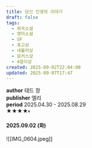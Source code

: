 ```yaml
---
title: 당신 인생의 이야기
draft: false
tags:
  - 외국소설
  - 영미소설
  - SF
  - 휴고상
  - 네뷸러상
  - 로커스상
  - 4점이상
created: 2025-09-02T22:04:00
updated: 2025-09-07T17:47
---
```

**author** 테드 창<br/>
**publisher** 엘리<br/>
**period** 2025.04.30 - 2025.08.29<br/>
★★★★◐

#### 2025.09.02 (화)
![[IMG_0604.jpeg]]